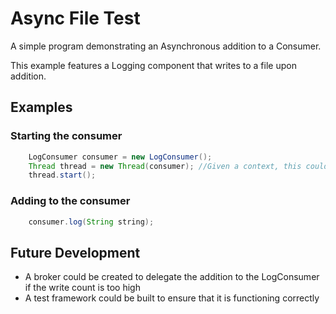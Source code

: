 # Async File Test

A simple program demonstrating an Asynchronous addition to a Consumer.

This example features a Logging component that writes to a file upon addition.

## Examples

### Starting the consumer

```java
    LogConsumer consumer = new LogConsumer();
    Thread thread = new Thread(consumer); //Given a context, this could be simplified
    thread.start();
```

### Adding to the consumer

```java
    consumer.log(String string);
```

## Future Development

* A broker could be created to delegate the addition to the LogConsumer if the write count is too high
* A test framework could be built to ensure that it is functioning correctly
